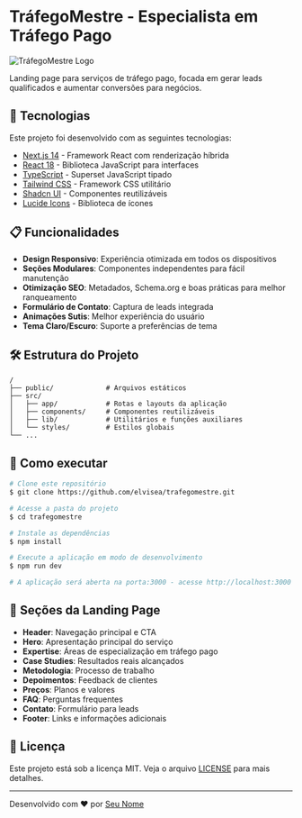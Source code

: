 # TráfegoMestre - Especialista em Tráfego Pago

![TráfegoMestre Logo](public/logo.png)

Landing page para serviços de tráfego pago, focada em gerar leads qualificados e aumentar conversões para negócios.

## 🚀 Tecnologias

Este projeto foi desenvolvido com as seguintes tecnologias:

- [Next.js 14](https://nextjs.org/) - Framework React com renderização híbrida
- [React 18](https://reactjs.org/) - Biblioteca JavaScript para interfaces
- [TypeScript](https://www.typescriptlang.org/) - Superset JavaScript tipado
- [Tailwind CSS](https://tailwindcss.com/) - Framework CSS utilitário
- [Shadcn UI](https://ui.shadcn.com/) - Componentes reutilizáveis
- [Lucide Icons](https://lucide.dev/) - Biblioteca de ícones

## 📋 Funcionalidades

- **Design Responsivo**: Experiência otimizada em todos os dispositivos
- **Seções Modulares**: Componentes independentes para fácil manutenção
- **Otimização SEO**: Metadados, Schema.org e boas práticas para melhor ranqueamento
- **Formulário de Contato**: Captura de leads integrada
- **Animações Sutis**: Melhor experiência do usuário
- **Tema Claro/Escuro**: Suporte a preferências de tema

## 🛠️ Estrutura do Projeto

```
/
├── public/             # Arquivos estáticos
├── src/
│   ├── app/            # Rotas e layouts da aplicação
│   ├── components/     # Componentes reutilizáveis
│   ├── lib/            # Utilitários e funções auxiliares
│   └── styles/         # Estilos globais
└── ...
```

## 🚀 Como executar

```bash
# Clone este repositório
$ git clone https://github.com/elvisea/trafegomestre.git

# Acesse a pasta do projeto
$ cd trafegomestre

# Instale as dependências
$ npm install

# Execute a aplicação em modo de desenvolvimento
$ npm run dev

# A aplicação será aberta na porta:3000 - acesse http://localhost:3000
```

## 📱 Seções da Landing Page

- **Header**: Navegação principal e CTA
- **Hero**: Apresentação principal do serviço
- **Expertise**: Áreas de especialização em tráfego pago
- **Case Studies**: Resultados reais alcançados
- **Metodologia**: Processo de trabalho
- **Depoimentos**: Feedback de clientes
- **Preços**: Planos e valores
- **FAQ**: Perguntas frequentes
- **Contato**: Formulário para leads
- **Footer**: Links e informações adicionais

## 📝 Licença

Este projeto está sob a licença MIT. Veja o arquivo [LICENSE](LICENSE) para mais detalhes.

---

Desenvolvido com ♥ por [Seu Nome](https://seusite.com)
